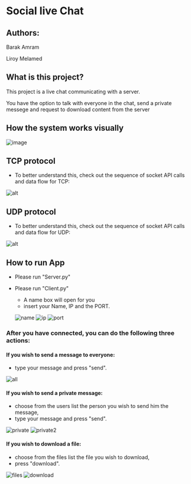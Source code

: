 # Social live Chat

## Authors:

Barak Amram

Liroy Melamed

## What is this project?

This project is a live chat communicating with a server.

You have the option to talk with everyone in the chat, send a private messege and request to download content from the server
## How the system works visually
![image](https://user-images.githubusercontent.com/92720540/156797578-839c22df-a404-4f53-98ad-ddb79adf06a3.png)

## TCP protocol
* To better understand this, check out the sequence of socket API calls and data flow for TCP:
  
![alt](https://files.realpython.com/media/sockets-tcp-flow.1da426797e37.jpg)

## UDP protocol
* To better understand this, check out the sequence of socket API calls and data flow for UDP:
  
![alt](https://media.geeksforgeeks.org/wp-content/uploads/UDP.png)


## How to run App
  * Please run "Server.py"
  * Please run "Client.py"
      * A name box will open for you
      * insert your Name, IP and the PORT.
      
      ![name](https://user-images.githubusercontent.com/74139212/185783409-010f9069-037d-49db-8fc7-9684e0d29a92.png)
      ![ip](https://user-images.githubusercontent.com/74139212/185783417-e5c8190e-4853-4591-be3c-4efc6d600ace.png)
      ![port](https://user-images.githubusercontent.com/74139212/185783425-196eb731-cf40-42c6-8f84-1542c3c5d332.png)   

### After you have connected, you can do the following three actions:
#### If you wish to send a message to everyone: 
  * type your message and press "send".

![all](https://user-images.githubusercontent.com/74139212/185784498-5a7a472b-70b8-4a97-b063-4921e625fb6d.png)


#### If you wish to send a private message: 
  * choose from the users list the person you wish to send him the message, 
  * type your message and press "send".

![private](https://user-images.githubusercontent.com/74139212/185784480-6f59f8fd-8f94-4ce6-85f5-7d05d09942c6.png)
![private2](https://user-images.githubusercontent.com/74139212/185784487-5d0cd52e-fcdb-42c4-9892-28531111f2a1.png)


#### If you wish to download a file: 
  * choose from the files list the file you wish to download, 
  * press "download".

![files](https://user-images.githubusercontent.com/74139212/185784451-37cff860-0c7d-4c02-9b96-90c3a97a931e.png)
![download](https://user-images.githubusercontent.com/74139212/185784463-93a7e21a-fd21-44b2-88e8-5b8a148deb9a.png)


